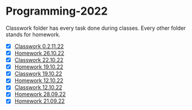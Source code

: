 # Programming-2022

Classwork folder has every task done during classes.
Every other folder stands for homework.

- [x] [Classwork 0.2.11.22](Classwork/02.11/)
- [x] [Homework 26.10.22](26.10/)
- [x] [Classwork 22.10.22](Classwork/Project22.10/)
- [x] [Homework 19.10.22](19.10/)
- [x] [Classwork 19.10.22](Classwork/Classwork1/)
- [x] [Homework 12.10.22](12.10/)
- [x] [Classwork 12.10.22](Classwork/12.10/)
- [x] [Homework 28.09.22](28.09/)
- [x] [Homework 21.09.22](21.09/)